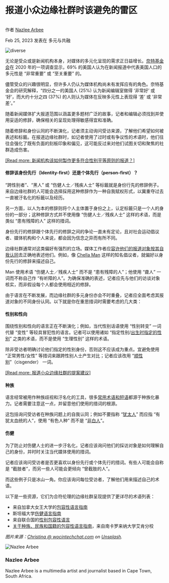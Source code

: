 # 报道小众边缘社群时该避免的雷区

###### 

作者 [Nazlee Arbee](https://en/author/nazlee-arbee)

Feb 25, 2023 发表在 多元与共融

![diverse](/sites/default/files/styles/full_width_node/public/story/2021-10/christina-wocintechchat-com-Q80LYxv_Tbs-unsplash.jpg?h=ee1a5aab&itok=YBztRV96)

无论是受众或是新闻机构本身，对媒体的多元化呈现的需求正日益增长。[奈特基金会](https://knightfoundation.org/articles/in-u-s-views-of-diversity-in-news-vary-by-party-id-race/)在 2020 年的一项调查显示，69% 的美国人认为在新闻报道中代表美国人口的多元性是 “非常重要” 或 “至关重要” 的。

儘管受众的兴趣很明显，但许多人仍认为媒体机构尚未有发挥应有的角色。奈特基金会的研究解释，“四分之一的美国人 (25%) 认为新闻编辑室做得 ‘非常好’ 或 ‘好’，而大约十分之四 (37%) 的人则认为媒体在反映多元性上表现得 ‘差’ 或 ‘非常差’。”

随着新闻媒体扩大报道范围以涵盖更多题材广泛的故事，记者和编辑必须找到并使用妥适的修辞，确保相关的呈现处理得敏感得宜和准确。

随着修辞和身份认同的不断演化，记者须主动询问受访来源，了解他们希望如何被表述和标籤。在报道边缘社群时，如记者使用了过时或有争议性的术语时，他们往往会强化了既有负面的刻板印象和偏见，这可能反过来对他们试图关切和聚焦的社群造成伤害。

[\[Read more: 新闻机构该如何製作更多符合性别平等原则的报道？\]](/zh-hans/story/%E6%96%B0%E9%97%BB%E6%9C%BA%E6%9E%84%E8%AF%A5%E5%A6%82%E4%BD%95%E8%A3%BD%E4%BD%9C%E6%9B%B4%E5%A4%9A%E7%AC%A6%E5%90%88%E6%80%A7%E5%88%AB%E5%B9%B3%E7%AD%89%E5%8E%9F%E5%88%99%E7%9A%84%E6%8A%A5%E9%81%93%EF%BC%9F)

#### **修辞该身份先行（Identity-first）还是个体先行（person-first）？**

“跨性别者”、“黑人” 或 “伤健人士／残疾人士” 等标籤就是身份行先的修辞例子。来自边缘社群的人可能会选择採用这种修辞作为一种自我赋权形式，以冀重夺过去一直被汙名化的标籤以及经历。

另一方面，以人为本的修辞则将个人主体置于身份之上，认定标籤只是一个人的身份的一部分；这种修辞方式并不使用像 “伤健人士／残疾人士” 这样的术语，而是类似 “患有残障的人” 这样的措词。

身份先行的修辞跟个体先行的修辞之间的争论一直未有定论，且对社会运动倡议者、媒体机构和个人来说，都会因为信念之异而有所不同。

边缘社群通常对这类偏好有强烈的立场。媒体工作者应[容许他们的报道对象按其自我认同](https://pwd.org.au/resources/disability-info/language-guide/identity-vs-person/)去正确地表述他们。例如，像 [Chella Man](https://chellaman.com/) 这样的知名倡议者，就偏好以身份先行的修辞来描述自己。

Man 使用术语 “伤健人士／残疾人士” 而不是 “患有残障的人”；他使用 “聋人” 一词而不称自己作 “有听障的人”。为确保准确的表述，记者应先与他们的访谈对象核实，而非假设每个人都会使用相近的修辞。

由于语言在不断发展，而边缘社群的多元身份亦会不时重叠，记者应全面考虑其报道对象的不同身份认同。以下就是你在重思措词时需要考虑的几大类：

#### **性别和性向**

围绕性别和性向的语言正在不断演化；例如，当代性别话语使用 “性别转变” 一词代替 “变性” 等较具冒犯性的语言。记者可以使用诸如 “指定性别/[出生时指定的性别](https://apastyle.apa.org/style-grammar-guidelines/bias-free-language/gender)” 之类的术语，而不是使用 “生理性别” 这样的术语。

除非受访者明确讨论他们指定的性别身份，否则这不应该成为重点。宜避免使用 “正常男性/女性” 等措词来跟跨性别人士产生对比；记者应该改用 “[顺性别](https://www.theodysseyonline.com/ways-language-transgender-nonbinary-inclusive)”（cisgender） 一词。

[\[Read more: 报道小众边缘社群的提案建议\]](/zh-hans/story/%E6%8A%A5%E9%81%93%E5%B0%8F%E4%BC%97%E8%BE%B9%E7%BC%98%E7%A4%BE%E7%BE%A4%E7%9A%84%E6%8F%90%E6%A1%88%E5%BB%BA%E8%AE%AE)

#### **种族**

语言经常被用作种族歧视和汙名化的工具，很多[常用术语和短语](https://edition.cnn.com/2020/07/06/us/racism-words-phrases-slavery-trnd/index.html)都源于种族化暴力。记者需要注意这一点，并留意他们使用的措词的根源。

这包括询问受访者在种族问题上的自我认同；例如不要指称 “[犹太人](https://www.nytimes.com/2017/04/02/us/racial-terms-that-make-you-cringe.html)” 而应指 “有犹太血统的人”，使用 “有色人种” 而不是 “[非白人](https://www.forbes.com/sites/danabrownlee/2020/11/22/want-to-prevent-communication-gaffes-stop-using-these-11-offensive-terms/?sh=ebddfbd5633c)”。

#### **伤健**

为了防止对伤健人士的进一步汙名化，记者应该询问他们的採访对象是如何理解自己的身份，并时时关注当代媒体使用的措词。

记者应该询问受访者是否更喜欢以身份先行或个体先行的措词。有些人可能会自称是 “截肢者”，而另一些人可能会更倾向 “曾截肢的人”。

而这些例子只是冰山一角。你应该询问每位受访者，了解他们用来描述自己的术语。

以下是一些资源，它们为合符伦理的边缘社群呈现提供了更详尽的术语列表：

-   来自加拿大女王大学的[包容性语言指南](https://www.queensu.ca/styleguide/inclusivelanguage)
-   斯坦福大学[伤健语言指南](https://disability.stanford.edu/sites/g/files/sbiybj1401/f/disability-language-guide-stanford_1.pdf)
-   来自联合国的[性别包容性语言](https://www.un.org/en/gender-inclusive-language/)
-   [关于种族、民族和国籍的包容性语言指南](https://www.usca.edu/diversity-initiatives/training-resources/guide-to-inclusive-language/inclusive-language-guide/file)，来自南卡罗来纳大学艾肯分校

_图片来源：[Christina @ wocintechchat.com](https://unsplash.com/s/photos/christina-%40-wocintechat.com) on [Unsplash](https://unsplash.com)._ 

![Nazlee Arbee](https://sites.default/files/styles/profile/public/2021-09/BATES_Promo.jpg?itok=2N4Su_f6)

### Nazlee Arbee

Nazlee Arbee is a multimedia artist and journalist based in Cape Town, South Africa.